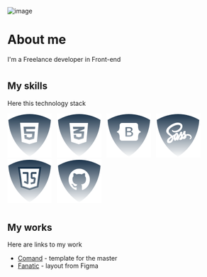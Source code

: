 ![image](https://www.leanyou.pl/wp-content/uploads/2020/08/MTM-Methods-Time-Measurement-1024x390.jpg)

# <h1>About me</h1>

<p>I'm a Freelance developer in Front-end</p>

# <h2>My skills</h2>

<p>Here this technology stack</p>

![html5](./img/html.svg) &nbsp;
![css](./img/css.svg) &nbsp;
![Botstrap](./img/bootstrap.svg) &nbsp;
![Sass](./img/sass.svg) &nbsp;
![JS](./img/js.svg) &nbsp;
![Github](./img/github.svg) &nbsp;

<!--
![ReactJS](./img/reactjs.svg) &nbsp;
![NodeJS](./img/nodejs.svg) &nbsp;
-->

# <h2>My works</h2>
<p>Here are links to my work</p>
<ul>
  <li><a href="https://github.com/JSDID/Comand" target="_blank">Comand</a> - template for the master</li>
  <li><a href="https://github.com/JSDID/Fanatic" target="_blank">Fanatic</a> - layout from Figma</li>
</ul>

